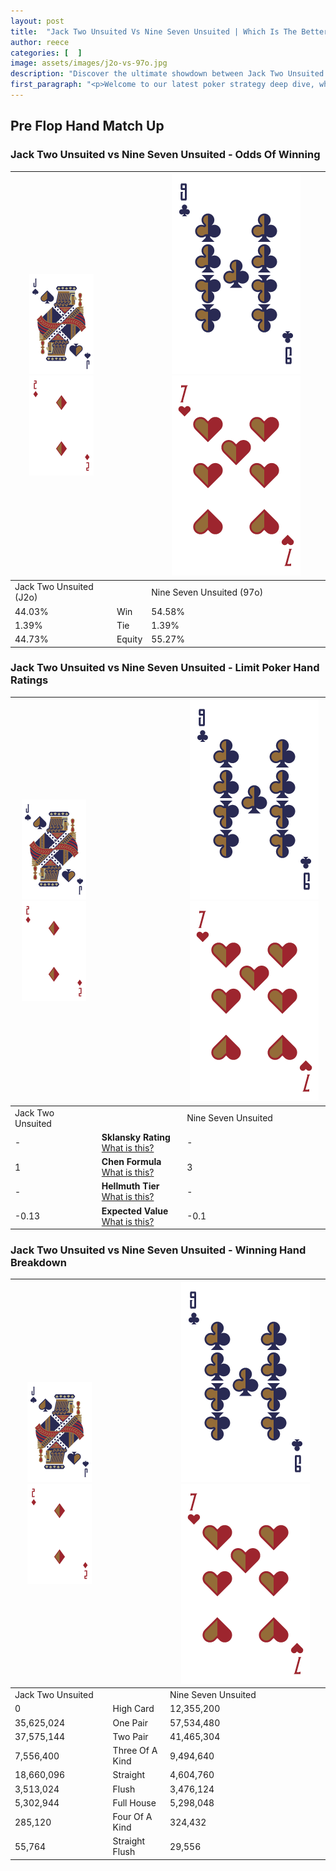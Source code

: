 ```yaml
---
layout: post
title:  "Jack Two Unsuited Vs Nine Seven Unsuited | Which Is The Better Hand In Poker? A Complete Guide"
author: reece
categories: [  ]
image: assets/images/j2o-vs-97o.jpg
description: "Discover the ultimate showdown between Jack Two Unsuited and Nine Seven Unsuited in poker! Uncover the odds, strategies, and scenarios where one hand triumphs over the other. Get ready to up your poker game with this thrilling analysis."
first_paragraph: "<p>Welcome to our latest poker strategy deep dive, where we're pitting two distinct hands against each other in a high-stakes showdown: Jack Two Unsuited vs Nine Seven Unsuited.</p><p>In the dynamic world of poker, every decision counts, and knowing which hand holds the upper hand is key to your success at the table.</p><p>In this article, we'll dissect these two hands, explore the scenarios where one dominates the other, and equip you with the knowledge to make strategic choices that can tip the odds in your favor.</p><p>Get ready to unravel the intriguing dynamics of these poker hands and elevate your game to new heights.</p>"
---
```




[comment]: # (sp0)

## Pre Flop Hand Match Up

<div class="table hand-ratings" markdown="1"> 



### Jack Two Unsuited vs Nine Seven Unsuited - Odds Of Winning


    
| ![image info](assets/images/hand1/J.png) ![image info](assets/images/hand1/2o.png) |  | ![image info](assets/images/hand2/9.png) ![image info](assets/images/hand2/7o.png) |
| -------- | -------- | -------- |
| Jack Two Unsuited (J2o) |  | Nine Seven Unsuited (97o) |
| 44.03% | Win | 54.58% |
| 1.39% | Tie | 1.39% |
| 44.73% | Equity | 55.27% |




[comment]: # (sp1)



### Jack Two Unsuited vs Nine Seven Unsuited - Limit Poker Hand Ratings


    
| ![image info](assets/images/hand1/J.png) ![image info](assets/images/hand1/2o.png) |  | ![image info](assets/images/hand2/9.png) ![image info](assets/images/hand2/7o.png) |
| -------- | -------- | -------- |
| Jack Two Unsuited |  | Nine Seven Unsuited |
| - | **Sklansky Rating** [What is this?](/sklansky-rating-explained) | - |
| 1 | **Chen Formula** [What is this?](/chen-formula-explained) | 3 |
| - | **Hellmuth Tier** [What is this?](/Hellmuth-tier-explained) | - |
| -0.13 | **Expected Value** [What is this?](/expected-value-explained) | -0.1 |




[comment]: # (sp2)



### Jack Two Unsuited vs Nine Seven Unsuited - Winning Hand Breakdown


    
| ![image info](assets/images/hand1/J.png) ![image info](assets/images/hand1/2o.png) |  | ![image info](assets/images/hand2/9.png) ![image info](assets/images/hand2/7o.png) |
| -------- | -------- | -------- |
| Jack Two Unsuited |  | Nine Seven Unsuited |
| 0 | High Card | 12,355,200 |
| 35,625,024 | One Pair | 57,534,480 |
| 37,575,144 | Two Pair | 41,465,304 |
| 7,556,400 | Three Of A Kind | 9,494,640 |
| 18,660,096 | Straight | 4,604,760 |
| 3,513,024 | Flush | 3,476,124 |
| 5,302,944 | Full House | 5,298,048 |
| 285,120 | Four Of A Kind | 324,432 |
| 55,764 | Straight Flush | 29,556 |




[comment]: # (sp3)



</div>

[comment]: # (sp4)



[comment]: # (sp5)

